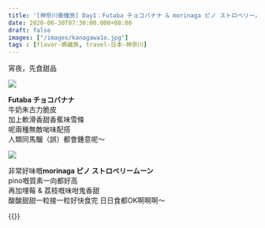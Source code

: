 ```yaml
---
title: '[神奈川衝撞旅] Day1：Futaba チョコバナナ & morinaga ピノ ストロベリームーン'
date: 2020-06-30T07:30:00.000+08:00
draft: false
images: ["/images/kanagawa1o.jpg"]
tags : [flavor-螞蟻族, travel-日本-神奈川]
---
```


宵夜，先食甜品

![](/images/kanagawa1o1.jpg)

**Futaba チョコバナナ**  
牛奶朱古力脆皮  
加上軟滑香甜香蕉味雪條  
呢兩種無敵啱味配搭  
人類同馬騮（誤）都會鍾意呢～

![](/images/kanagawa1o.jpg)

非常好味嘅**morinaga ピノ ストロベリームーン**  
pino嘅質素一向都好高  
再加埋莓 & 荔枝嘅味咁鬼香甜  
酸酸甜甜一粒接一粒好快食完
日日食都OK啊啊啊～  


{{<kanagawa>}}
